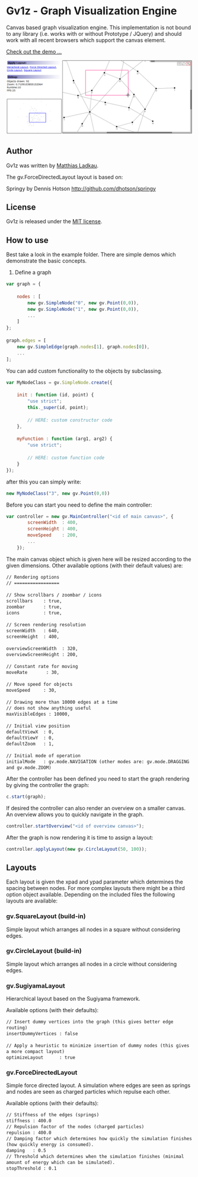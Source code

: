 # Gv1z - Graph Visualization Engine

Canvas based graph visualization engine. This implementation is not bound to any library (i.e. works with or without Prototype / JQuery) and should work with all recent browsers which support the canvas element.

[Check out the demo ...](https://rawgit.com/krotik/gv1z/master/examples/demo/test.html)

![Screenshot Demo](https://github.com/krotik/gv1z/blob/master/examples/demo/screenshot.png?raw=true)

## Author

Gv1z was written by [Matthias Ladkau](http://www.ladkau.de).

The gv.ForceDirectedLayout layout is based on: 

Springy
by Dennis Hotson
http://github.com/dhotson/springy

## License

Gv1z is released under the [MIT license](http://mit-license.org).

## How to use

Best take a look in the example folder. There are simple demos which demonstrate the basic concepts.

1. Define a graph

```js
var graph = {

    nodes : [
        new gv.SimpleNode("0", new gv.Point(0,0)),
        new gv.SimpleNode("1", new gv.Point(0,0)),
        ...
    ]
};

graph.edges = [
    new gv.SimpleEdge(graph.nodes[1], graph.nodes[0]),
    ...
];
```

You can add custom functionality to the objects by subclassing.

```js
var MyNodeClass = gv.SimpleNode.create({

    init : function (id, point) {
        "use strict";
        this._super(id, point);

        // HERE: custom constructor code
    },
    
    myFunction : function (arg1, arg2) {
        "use strict";

        // HERE: custom function code
    }
});
```

after this you can simply write:

```js
new MyNodeClass("3", new gv.Point(0,0))
```

Before you can start you need to define the main controller:

```js
var controller = new gv.MainController("<id of main canvas>", {
        screenWidth  : 400,
        screenHeight : 400,
        moveSpeed    : 200,
        ...
    });
```

The main canvas object which is given here will be resized according to the given dimensions.
Other available options (with their default values) are:

```
// Rendering options
// =================

// Show scrollbars / zoombar / icons
scrollbars    : true,
zoombar       : true,
icons         : true,

// Screen rendering resolution
screenWidth   : 640,
screenHeight  : 400,

overviewScreenWidth  : 320,
overviewScreenHeight : 200,

// Constant rate for moving
moveRate       : 30,

// Move speed for objects
moveSpeed     : 30,

// Drawing more than 10000 edges at a time
// does not show anything useful
maxVisibleEdges : 10000,

// Initial view position
defaultViewX  : 0,
defaultViewY  : 0,
defaultZoom   : 1,

// Initial mode of operation
initialMode   : gv.mode.NAVIGATION (other modes are: gv.mode.DRAGGING and gv.mode.ZOOM)
```

After the controller has been defined you need to start the graph rendering by giving the controller the graph:

```js
c.start(graph);
```

If desired the controller can also render an overview on a smaller canvas. An overview allows you to quickly navigate in the graph.

```js
controller.startOverview("<id of overview canvas>");
```

After the graph is now rendering it is time to assign a layout:

```js
controller.applyLayout(new gv.CircleLayout(50, 100));
```

## Layouts

Each layout is given the xpad and ypad parameter which determines the spacing between nodes. For more complex layouts there might be a third option object available.
Depending on the included files the following layouts are available:

### gv.SquareLayout (build-in)

Simple layout which arranges all nodes in a square without considering edges.

### gv.CircleLayout (build-in)

Simple layout which arranges all nodes in a circle without considering edges.

### gv.SugiyamaLayout

Hierarchical layout based on the Sugiyama framework.

Available options (with their defaults):

```
// Insert dummy vertices into the graph (this gives better edge routing)
insertDummyVertices : false

// Apply a heuristic to minimize insertion of dummy nodes (this gives a more compact layout)
optimizeLayout      : true
```

### gv.ForceDirectedLayout

Simple force directed layout. A simulation where edges are seen as springs and nodes are seen as charged particles which repulse each other.

Available options (with their defaults):

```
// Stiffness of the edges (springs)
stiffness : 400.0
// Repulsion factor of the nodes (charged particles)
repulsion : 400.0
// Damping factor which determines how quickly the simulation finishes (how quickly energy is consumed).
damping   : 0.5
// Threshold which determines when the simulation finishes (minimal amount of energy which can be simulated).
stopThreshold : 0.1
```